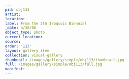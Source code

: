 ```yaml
---
pid: obj113
artist: 
location: 
label: From the 5th Iroquois Biennial
_date: 4/30/06
object_type: photo
current_location: 
source: 
order: '113'
layout: gallery_item
collection: visual-gallery
thumbnail: /images/gallery/simple/obj113/thumbnail.jpg
full: /images/gallery/simple/obj113/full.jpg
manifest: 
---
```


